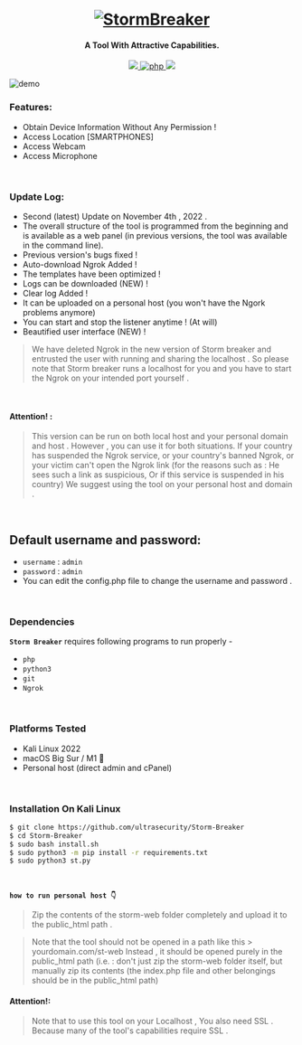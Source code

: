 <h1 align="center">
  <br>
  <a href="https://github.com/ultrasecurity/Storm-Breaker"><img src=".imgs/1demo.png" alt="StormBreaker"></a>

</h1>

<h4 align="center">A Tool With Attractive Capabilities. </h4>

<p align="center">

  <a href="http://python.org">
    <img src="https://img.shields.io/badge/python-v3-blue">
  </a>
  <a href="https://php.net">
    <img src="https://img.shields.io/badge/php-7.4.4-green"
         alt="php">
  </a>

  <a href="https://en.wikipedia.org/wiki/Linux">
    <img src="https://img.shields.io/badge/Platform-Linux-red">
  </a>

</p>

![demo](.imgs/screen1.jpeg)

### Features:

- Obtain Device Information Without Any Permission !
- Access Location [SMARTPHONES] 
- Access Webcam 
- Access Microphone 

<br>

### Update Log:
- Second (latest) Update on  November 4th , 2022 .
- The overall structure of the tool is programmed from the beginning and is available as a web panel (in previous versions, the tool was available in the command line).
- Previous version's bugs fixed !
- Auto-download Ngrok Added !
- The templates have been optimized !
- Logs can be downloaded (NEW) !
- Clear log Added !
- It can be uploaded on a personal host (you won't have the Ngork problems anymore)
- You can start and stop the listener anytime ! (At will)
- Beautified user interface (NEW) !


> We have deleted Ngrok in the new version of Storm breaker and entrusted the user with running and sharing the localhost . So please note that Storm breaker runs a localhost for you and you have to start the Ngrok on your intended port yourself .
<br>

#### Attention! :
> This version can be run on both local host and your personal domain and host . However , you can use it for both situations. If your country has suspended the Ngrok service, or your country's banned Ngrok, or your victim can't open the Ngrok link (for the reasons such as : He sees such a link as suspicious, Or if this service is suspended in his country) We suggest using the tool on your personal host and domain .
<br>

## Default username and password:
- `username` : `admin`
- `password` : `admin`
- You can edit the config.php file to change the username and password .
<br>

### Dependencies

**`Storm Breaker`** requires following programs to run properly - 
- `php`
- `python3`
- `git`
- `Ngrok`

<!-- ![demo](.imgs/Work3.gif) -->
<br>

### Platforms Tested

- Kali Linux 2022 
- macOS Big Sur / M1 
- Personal host (direct admin and cPanel) 
<br>

### Installation On Kali Linux 


```bash
$ git clone https://github.com/ultrasecurity/Storm-Breaker
$ cd Storm-Breaker
$ sudo bash install.sh
$ sudo python3 -m pip install -r requirements.txt
$ sudo python3 st.py
```
<br>

**`how to run personal host 👇`**

> Zip the contents of the storm-web folder completely and upload it to the public_html path .

> Note that the tool should not be opened in a path like this > yourdomain.com/st-web
> Instead , it should be opened purely in the public_html path (i.e. :  don't just zip the storm-web folder itself, but manually zip its contents (the index.php file and other belongings should be in the public_html path)

#### Attention!:
>Note that to use this tool on your Localhost , You also need SSL . Because many of the tool's capabilities require SSL .
</p>
